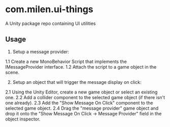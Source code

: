 # com.milen.ui-things
A Unity package repo containing UI utilities


## Usage

1. Setup a message provider:

  1.1 Create a new MonoBehavior Script that implements the IMessageProvider interface.
  1.2 Attach the script to a game object in the scene.

2. Setup an object that will trigger the message display on click:

  2.1 Using the Unity Editor, create a new game object or select an existing one.
  2.2 Add a collider component to the selected game object (if there isn't one already).
  2.3 Add the "Show Message On Click" component to the selected game object.
  2.4 Drag the "message provider" game object and drop it onto the "Show Message On Click -> Message Provider" field in the object inspector.

